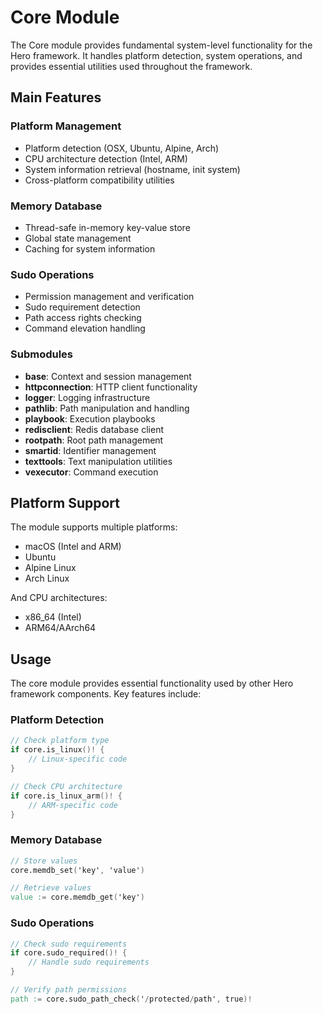 # Core Module

The Core module provides fundamental system-level functionality for the Hero framework. It handles platform detection, system operations, and provides essential utilities used throughout the framework.

## Main Features

### Platform Management
- Platform detection (OSX, Ubuntu, Alpine, Arch)
- CPU architecture detection (Intel, ARM)
- System information retrieval (hostname, init system)
- Cross-platform compatibility utilities

### Memory Database
- Thread-safe in-memory key-value store
- Global state management
- Caching for system information

### Sudo Operations
- Permission management and verification
- Sudo requirement detection
- Path access rights checking
- Command elevation handling

### Submodules

- **base**: Context and session management
- **httpconnection**: HTTP client functionality
- **logger**: Logging infrastructure
- **pathlib**: Path manipulation and handling
- **playbook**: Execution playbooks
- **redisclient**: Redis database client
- **rootpath**: Root path management
- **smartid**: Identifier management
- **texttools**: Text manipulation utilities
- **vexecutor**: Command execution

## Platform Support

The module supports multiple platforms:
- macOS (Intel and ARM)
- Ubuntu
- Alpine Linux
- Arch Linux

And CPU architectures:
- x86_64 (Intel)
- ARM64/AArch64

## Usage

The core module provides essential functionality used by other Hero framework components. Key features include:

### Platform Detection
```v
// Check platform type
if core.is_linux()! {
    // Linux-specific code
}

// Check CPU architecture
if core.is_linux_arm()! {
    // ARM-specific code
}
```

### Memory Database
```v
// Store values
core.memdb_set('key', 'value')

// Retrieve values
value := core.memdb_get('key')
```

### Sudo Operations
```v
// Check sudo requirements
if core.sudo_required()! {
    // Handle sudo requirements
}

// Verify path permissions
path := core.sudo_path_check('/protected/path', true)!
```

